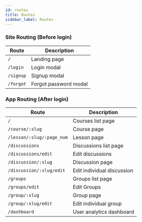 ```yaml
---
id: routes
title: Routes
sidebar_label: Routes
---
```


### Site Routing (Before login)

| Route     | Description           |
| --------- | --------------------- |
| `/`       | Landing page          |
| `/login`  | Login modal           |
| `/signup` | Signup modal          |
| `/forgot` | Forgot password modal |

### App Routing (After login)

| Route                     | Description                |
| ------------------------- | -------------------------- |
| `/`                       | Courses list page          |
| `/course/:slug`           | Course page                |
| `/lesson/:slug/:page_num` | Lesson page                |
| `/discussions`            | Discussions list page      |
| `/discussions/edit`       | Edit discussions           |
| `/discussion/:slug`       | Discussion page            |
| `/discussion/:slug/edit`  | Edit individual discussion |
| `/groups`                 | Groups list page           |
| `/groups/edit`            | Edit Groups                |
| `/group/:slug`            | Group page                 |
| `/group/:slug/edit`       | Edit individual group      |
| `/dashboard`              | User analytics dashboard   |
